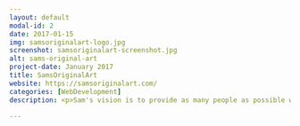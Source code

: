 ```yaml
---
layout: default
modal-id: 2
date: 2017-01-15
img: samsoriginalart-logo.jpg
screenshot: samsoriginalart-screenshot.jpg
alt: sams-original-art
project-date: January 2017
title: SamsOriginalArt
website: https://samsoriginalart.com/
categories: [WebDevelopment]
description: <p>Sam's vision is to provide as many people as possible with high quality art at an affordable price. I was grateful to be able to help materialize Sam's vision by developing <a href="https://samsoriginalart.com" target="_blank"/>SamsOriginalArt.com</a>; an online store where users can purchase Sam's art and get it delivered right to their door. The website was designed to allow users to view high resolution images of Sam's artwork, which gave people the power to see every detail of each painting before making a purchase. <a href="https://samsoriginalart.com" target="_blank"/>SamsOriginalArt.com</a> was created using WordPress and WooCommerce.</p>

---
```

